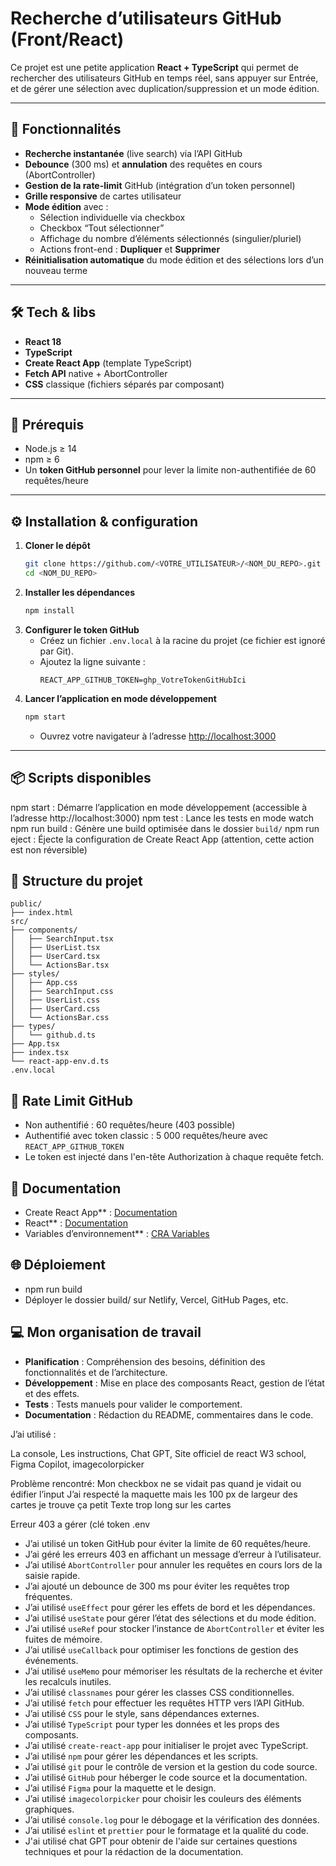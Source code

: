 # Recherche d’utilisateurs GitHub (Front/React)

Ce projet est une petite application **React + TypeScript** qui permet de rechercher des utilisateurs GitHub en temps réel, sans appuyer sur Entrée, et de gérer une sélection avec duplication/suppression et un mode édition.

---

## 📖 Fonctionnalités

- **Recherche instantanée** (live search) via l’API GitHub  
- **Debounce** (300 ms) et **annulation** des requêtes en cours (AbortController)  
- **Gestion de la rate-limit** GitHub (intégration d’un token personnel)  
- **Grille responsive** de cartes utilisateur  
- **Mode édition** avec :  
  - Sélection individuelle via checkbox  
  - Checkbox “Tout sélectionner”  
  - Affichage du nombre d’éléments sélectionnés (singulier/pluriel)  
  - Actions front-end : **Dupliquer** et **Supprimer**  
- **Réinitialisation automatique** du mode édition et des sélections lors d’un nouveau terme

---

## 🛠 Tech & libs

- **React 18**  
- **TypeScript**  
- **Create React App** (template TypeScript)  
- **Fetch API** native + AbortController  
- **CSS** classique (fichiers séparés par composant)

---

## 🚀 Prérequis

- Node.js ≥ 14  
- npm ≥ 6  
- Un **token GitHub personnel** pour lever la limite non-authentifiée de 60 requêtes/heure

---

## ⚙️ Installation & configuration

1. **Cloner le dépôt**  
   ```bash
   git clone https://github.com/<VOTRE_UTILISATEUR>/<NOM_DU_REPO>.git
   cd <NOM_DU_REPO>

2. **Installer les dépendances**
   ```bash
   npm install
   ```
3. **Configurer le token GitHub**
   - Créez un fichier `.env.local` à la racine du projet (ce fichier est ignoré par Git).
   - Ajoutez la ligne suivante :
     ```
     REACT_APP_GITHUB_TOKEN=ghp_VotreTokenGitHubIci
     ```
4. **Lancer l’application en mode développement**
   ```bash
   npm start
   ```
   - Ouvrez votre navigateur à l’adresse [http://localhost:3000](http://localhost:3000)
---
## 📦 Scripts disponibles

npm start : Démarre l’application en mode développement (accessible à l’adresse http://localhost:3000)
npm test : Lance les tests en mode watch
npm run build : Génère une build optimisée dans le dossier `build/`
npm run eject : Éjecte la configuration de Create React App (attention, cette action est non réversible)

## 📂 Structure du projet

```
public/
├── index.html
src/
├── components/
│   ├── SearchInput.tsx
│   ├── UserList.tsx
│   ├── UserCard.tsx                
│   └── ActionsBar.tsx
├── styles/
│   ├── App.css
│   ├── SearchInput.css
│   ├── UserList.css
│   ├── UserCard.css
│   └── ActionsBar.css
├── types/
│   └── github.d.ts
├── App.tsx
├── index.tsx
└── react-app-env.d.ts
.env.local
```

## 🔐 Rate Limit GitHub 

- Non authentifié : 60 requêtes/heure (403 possible)
- Authentifié avec token classic : 5 000 requêtes/heure avec `REACT_APP_GITHUB_TOKEN`
- Le token est injecté dans l'en-tête Authorization à chaque requête fetch.

## 📜 Documentation

 - Create React App** : [Documentation](https://create-react-app.dev/docs/getting-started)
 - React** : [Documentation](https://reactjs.org/)
 - Variables d’environnement** : [CRA Variables](https://create-react-app.dev/docs/adding-custom-environment-variables)

## 🌐 Déploiement

 - npm run build
 - Déployer le dossier build/ sur Netlify, Vercel, GitHub Pages, etc.

## 💻 Mon organisation de travail

- **Planification** : Compréhension des besoins, définition des fonctionnalités et de l’architecture.
- **Développement** : Mise en place des composants React, gestion de l’état et des effets.
- **Tests** : Tests manuels pour valider le comportement.
- **Documentation** : Rédaction du README, commentaires dans le code.

J’ai utilisé : 

La console,
Les instructions,
Chat GPT,
Site officiel de react
W3 school,
Figma
 Copilot,
imagecolorpicker 

Problème rencontré:
Mon checkbox ne se vidait pas quand je vidait ou édifier l’input
J’ai respecté la maquette mais les 100 px de largeur des cartes je trouve ça petit
Texte trop long sur les cartes

Erreur 403 a gérer (clé token .env
- J’ai utilisé un token GitHub pour éviter la limite de 60 requêtes/heure.
- J’ai géré les erreurs 403 en affichant un message d’erreur à l’utilisateur.
- J’ai utilisé `AbortController` pour annuler les requêtes en cours lors de la saisie rapide.
- J’ai ajouté un debounce de 300 ms pour éviter les requêtes trop fréquentes.
- J’ai utilisé `useEffect` pour gérer les effets de bord et les dépendances.
- J’ai utilisé `useState` pour gérer l’état des sélections et du mode édition.
- J’ai utilisé `useRef` pour stocker l’instance de `AbortController` et éviter les fuites de mémoire.
- J’ai utilisé `useCallback` pour optimiser les fonctions de gestion des événements.
- J’ai utilisé `useMemo` pour mémoriser les résultats de la recherche et éviter les recalculs inutiles.
- J’ai utilisé `classnames` pour gérer les classes CSS conditionnelles.
- J’ai utilisé `fetch` pour effectuer les requêtes HTTP vers l’API GitHub.
- J’ai utilisé `CSS` pour le style, sans dépendances externes.
- J’ai utilisé `TypeScript` pour typer les données et les props des composants.
- J’ai utilisé `create-react-app` pour initialiser le projet avec TypeScript.
- J’ai utilisé `npm` pour gérer les dépendances et les scripts.
- J’ai utilisé `git` pour le contrôle de version et la gestion du code source.
- J’ai utilisé `GitHub` pour héberger le code source et la documentation.
- J’ai utilisé `Figma` pour la maquette et le design.
- J’ai utilisé `imagecolorpicker` pour choisir les couleurs des éléments graphiques.
- J’ai utilisé `console.log` pour le débogage et la vérification des données.
- J’ai utilisé `eslint` et `prettier` pour le formatage et la qualité du code.
- J'ai utilisé chat GPT pour obtenir de l'aide sur certaines questions techniques et pour la rédaction de la documentation.
   ```